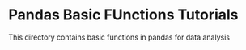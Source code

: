 # Pandas Basic FUnctions Tutorials

This directory contains basic functions in pandas for data analysis
